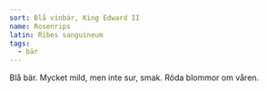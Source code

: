 ```yaml
---
sort: Blå vinbär, King Edward II
name: Rosenrips
latin: Ribes sanguineum
tags:
  - bär
---
```


Blå bär. Mycket mild, men inte sur, smak. Röda blommor om våren.
